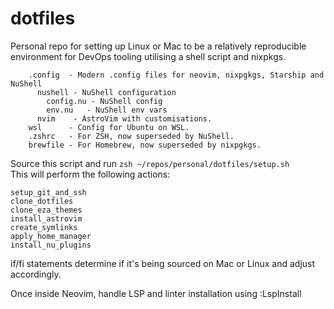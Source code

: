 # dotfiles

Personal repo for setting up Linux or Mac to be a relatively reproducible environment for DevOps tooling utilising a shell script and nixpkgs.  

```
    .config  - Modern .config files for neovim, nixpgkgs, Starship and NuShell  
      nushell - NuShell configuration  
        config.nu - NuShell config  
        env.nu   - NuShell env vars  
      nvim    - AstroVim with customisations.   
    wsl      - Config for Ubuntu on WSL.  
    .zshrc   - For ZSH, now superseded by NuShell.  
    brewfile - For Homebrew, now superseded by nixpgkgs.  
```

Source this script and run `zsh ~/repos/personal/dotfiles/setup.sh`  
This will perform the following actions:   

```
setup_git_and_ssh  
clone_dotfiles  
clone_eza_themes  
install_astrovim  
create_symlinks  
apply_home_manager  
install_nu_plugins 
```  

if/fi statements determine if it's being sourced on Mac or Linux and adjust accordingly.  

Once inside Neovim, handle LSP and linter installation using :LspInstall  
